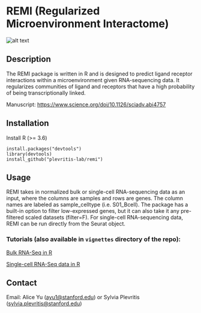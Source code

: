 # REMI (Regularized Microenvironment Interactome)

![alt text](https://github.com/plevritis-lab/remi/tree/master/extra/remi_figure.png?raw=true)

## Description
The REMI package is written in R and is designed to predict ligand receptor interactions within a microenvironment given RNA-sequencing data. It regularizes communities of ligand and receptors that have a high probability of being transcriptionally linked. 

Manuscript: https://www.science.org/doi/10.1126/sciadv.abi4757

## Installation

Install R (>= 3.6) 
```
install.packages("devtools")
library(devtools)
install_github("plevritis-lab/remi")
```

## Usage

REMI takes in normalized bulk or single-cell RNA-sequencing data as an input, where the columns are samples and rows are genes. The column names are labeled as sample_celltype (i.e. S01_Bcell). The package has a built-in option to filter low-expressed genes, but it can also take it any pre-filtered scaled datasets (filter=F). For single-cell RNA-sequencing data, REMI can be run directly from the Seurat object.

### Tutorials (also available in  `vignettes` directory of the repo):

[Bulk RNA-Seq in R](http://htmlpreview.github.io/?https://github.com/plevritis-lab/remi/blob/master/vignettes/REMI_Tutorial.html)

[Single-cell RNA-Seq data in R](http://htmlpreview.github.io/?https://github.com/ayu1/remi/blob/master/vignettes/singleCell_REMITutorial.html)


## Contact
Email: Alice Yu (ayu1@stanford.edu) or Sylvia Plevritis (sylvia.plevritis@stanford.edu)
